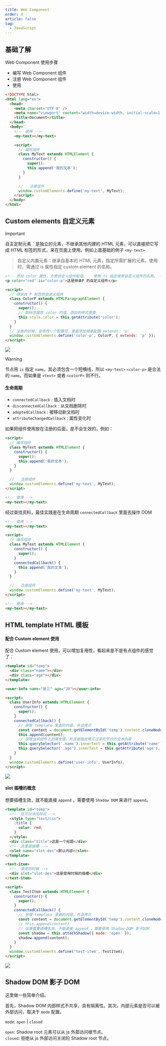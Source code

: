 ```yaml
---
title: Web Component
order: 4
article: false
tag:
  - JavaScript
---
```


## 基础了解

Web Component 使用步骤

- 编写 Web Component 组件
- 注册 Web Component 组件
- 使用

```html
<!DOCTYPE html>
<html lang="en">
  <head>
    <meta charset="UTF-8" />
    <meta name="viewport" content="width=device-width, initial-scale=1.0" />
    <title>Document</title>
  </head>
  <body>
    <!-- 使用 -->
    <my-text></my-text>

    <script>
      // 编写组件
      class MyText extends HTMLElement {
        constructor() {
          super();
          this.append('我的文本');
        }
      }

      //   注册组件
      window.customElements.define('my-text', MyText);
    </script>
  </body>
</html>
```

## Custom elements 自定义元素

> [!important]
> 自主定制元素：是独立的元素，不继承其他内建的 HTML 元素，可以直接把它写成 HTML 标签的形式，来在页面上使用。例如上面基础的例子 `<my-text>`

> 自定义内置元素：继承自基本的 HTML 元素，指定所需扩展的元素。使用时，需通过 is 属性指定 custom element 的名称。

```html
<!-- 添加 color 属性，方便自定义组件取值。   使用 is 指定使用自定义组件的名称。 -->
<p color="red" is="color-p">这是继承P 的自定义组件</p>

<script>
  // 继承自 P 标签的自定义组件
  class ColorP extends HTMLParagraphElement {
    constructor() {
      super();
      // 取标签属性 color 的值，添加到样式里面
      this.style.color = this.getAttribute('color');
    }
  }
  // 注册的时候，会多传一个配置项，里面添加继承配置 extends: 'p'
  window.customElements.define('color-p', ColorP, { extends: 'p' });
</script>
```

![](images/node5.png)

> [!warning]
> 节点用 `is` 指定 `name`。其必须包含一个短横线，所以 `<my-text>` `<color-p>` 是合法的 `name`。而如果是 `<text>` 或者 `<colorP>` 则不行。

#### 生命周期

- `connectedCallback` : 插入文档时
- `disconnectedCallback` : 从文档删除时
- `adoptedCallback` : 被移动新文档时
- `attributeChangedCallback` : 属性变化时

如果把组件使用放在注册的后面，是不会生效的，例如：

```html
<script>
  // 编写组件
  class MyText extends HTMLElement {
    constructor() {
      super();
      this.append('我的文本');
    }
  }

  //   注册组件
  window.customElements.define('my-text', MyText);
</script>

<!-- 使用 -->
<my-text></my-text>
```

经过查找资料，最佳实践是在生命周期 `connectedCallback` 里面去操作 DOM

```html
<!-- 使用 -->
<my-text></my-text>

<script>
  // 编写组件
  class MyText extends HTMLElement {
    constructor() {
      super();
    }
    connectedCallback() {
      this.append('我的文本');
    }
  }

  //   注册组件
  window.customElements.define('my-text', MyText);
</script>

<!-- 使用 -->
<my-text></my-text>
```

## HTML template HTML 模板

#### 配合 Custom element 使用

配合 Custom element 使用，可以增加复用性，看起来是不是有点组件的感觉了：

```html
<template id="temp">
  <div class="name"></div>
  <div class="age"></div>
</template>

<user-info name="张三" age="20"></user-info>

<script>
  class UserInfo extends HTMLElement {
    constructor() {
      super();
    }
    connectedCallback() {
      // 获取 template 里面的内容，并且拷贝
      const content = document.getElementById('temp').content.cloneNode(true);
      this.append(content);
      // 获取当前组件上的属性值，并且赋值给拷贝过来的节点的文本内容
      this.querySelector('.name').innerText = this.getAttribute('name');
      this.querySelector('.age').innerText = this.getAttribute('age');
    }
  }
  window.customElements.define('user-info', UserInfo);
</script>
```

![](images/node6.png)

#### slot 插槽的概念

想要插槽生效，就不能直接 `append` ，需要使用 `Shadow DOM` 来进行 `append`。

```html
<template id="temp">
  <!-- 还可以添加样式 -->
  <style type="text/css">
    .title {
      color: red;
    }
  </style>
  <div class="title">这是一个标题</div>
  <!-- 这里是插槽 -->
  <slot name="slot-des">默认内容</slot>
</template>

<test-item>
  <!-- 使用的时候 -->
  <div slot="slot-des">这是使用时候的插槽</div>
</test-item>

<script>
  class TestItem extends HTMLElement {
    constructor() {
      super();
    }
    connectedCallback() {
      // 获取 template 里面的内容，并且拷贝
      const content = document.getElementById('temp').content.cloneNode(true);
      // this.append(content)
      // 如果需要插槽生效，不能直接 append ，需要使用 Shadow DOM 影子DOM
      const shadow = this.attachShadow({ mode: 'open' });
      shadow.append(content);
    }
  }
  window.customElements.define('test-item', TestItem);
</script>
```

![](images/node7.png)

## Shadow DOM 影子 DOM

这里做一些简单介绍。

首先，Shadow DOM 内部样式不共享，具有隔离性。其次，内部元素是否可以被外部访问，取决于 `mode` 配置。

`mode`: `open` | `closed`

`open`: Shadow root 元素可以从 js 外部访问根节点。  
`closed`: 拒绝从 js 外部访问关闭的 Shadow root 节点。
